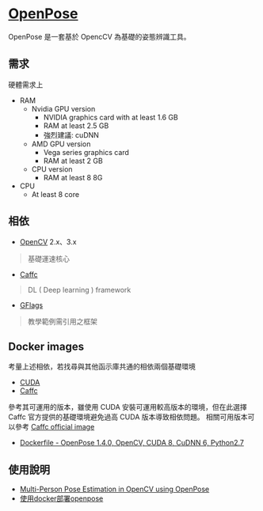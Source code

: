 # [OpenPose](https://github.com/CMU-Perceptual-Computing-Lab/openpose)

OpenPose 是一套基於 OpencCV 為基礎的姿態辨識工具。

## 需求

硬體需求上

+ RAM
  + Nvidia GPU version
    - NVIDIA graphics card with at least 1.6 GB
    - RAM at least 2.5 GB
    - 強烈建議: cuDNN
  + AMD GPU version
    - Vega series graphics card
    - RAM at least 2 GB
  + CPU version
    - RAM at least 8 8G
+ CPU
  - At least 8 core

## 相依

+ [OpenCV](https://opencv.org/) 2.x、3.x
> 基礎運速核心

+ [Caffc](http://caffe.berkeleyvision.org/installation.html)
> DL ( Deep learning ) framework

+ [GFlags](https://github.com/gflags/gflags)
> 教學範例需引用之框架

## Docker images

考量上述相依，若找尋與其他函示庫共通的相依兩個基礎環境
+ [CUDA](https://hub.docker.com/r/nvidia/cuda/)
+ [Caffc](https://hub.docker.com/r/bvlc/caffe/)

參考其可運用的版本，雖使用 CUDA 安裝可運用較高版本的環境，但在此選擇 Caffc 官方提供的基礎環境避免過高 CUDA 版本導致相依問題。
相關可用版本可以參考 [Caffc official image](https://github.com/BVLC/caffe/tree/master/docker)

+ [Dockerfile - OpenPose 1.4.0, OpenCV, CUDA 8, CuDNN 6, Python2.7](https://gist.github.com/moiseevigor/11c02c694fc0c22fccd59521793aeaa6)

## 使用說明

+ [Multi-Person Pose Estimation in OpenCV using OpenPose](https://www.learnopencv.com/multi-person-pose-estimation-in-opencv-using-openpose/)
+ [使用docker部署openpose](https://zhuanlan.zhihu.com/p/49295126)
